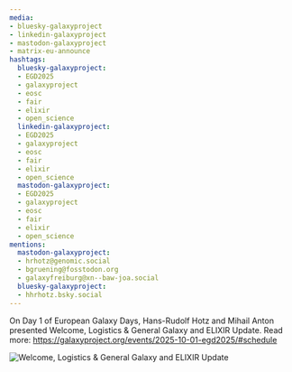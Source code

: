 ```yaml
---
media:
- bluesky-galaxyproject
- linkedin-galaxyproject
- mastodon-galaxyproject
- matrix-eu-announce
hashtags:
  bluesky-galaxyproject:
  - EGD2025
  - galaxyproject
  - eosc
  - fair
  - elixir
  - open_science
  linkedin-galaxyproject:
  - EGD2025
  - galaxyproject
  - eosc
  - fair
  - elixir
  - open_science
  mastodon-galaxyproject:
  - EGD2025
  - galaxyproject
  - eosc
  - fair
  - elixir
  - open_science
mentions:
  mastodon-galaxyproject:
  - hrhotz@genomic.social
  - bgruening@fosstodon.org
  - galaxyfreiburg@xn--baw-joa.social
  bluesky-galaxyproject:
  - hhrhotz.bsky.social
---
```


On Day 1 of European Galaxy Days, Hans-Rudolf Hotz and Mihail Anton presented Welcome, Logistics & General Galaxy and ELIXIR Update.
Read more: https://galaxyproject.org/events/2025-10-01-egd2025/#schedule

![Welcome, Logistics & General Galaxy and ELIXIR Update](https://github.com/user-attachments/assets/6b03f676-53c8-4f3f-b0fa-5ff8a8840af8)